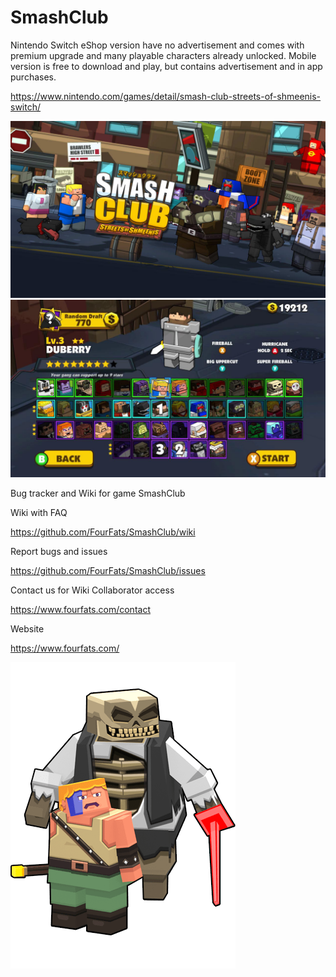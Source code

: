 # SmashClub
Nintendo Switch eShop version have no advertisement and comes with premium upgrade and many playable characters already unlocked. 
Mobile version is free to download and play, but contains advertisement and in app purchases.

https://www.nintendo.com/games/detail/smash-club-streets-of-shmeenis-switch/

![](github-assets/hero.jpeg)
![](github-assets/screenshot01.jpeg)



Bug tracker and Wiki for game SmashClub

Wiki with FAQ

https://github.com/FourFats/SmashClub/wiki

Report bugs and issues

https://github.com/FourFats/SmashClub/issues

Contact us for Wiki Collaborator access

https://www.fourfats.com/contact

Website

https://www.fourfats.com/


![](github-assets/description-image.png)
